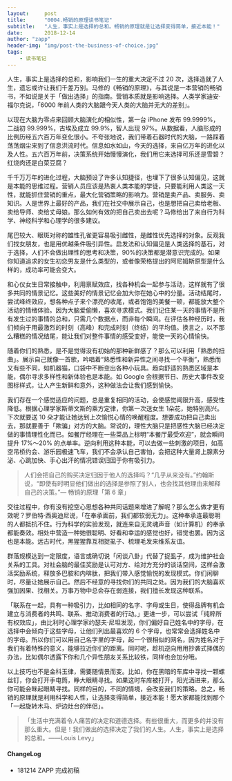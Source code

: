 ```yaml
---
layout:     post
title:      "0004.畅销的原理读书笔记"
subtitle:   "人生，事实上是选择的总和。畅销的原理就是让选择变得简单，接近本能！"
date:       2018-12-14
author: "zapp"
header-img: "img/post-the-business-of-choice.jpg"
tags:
    - 读书笔记
---
```


人生，事实上是选择的总和，影响我们一生的重大决定不过 20 次，选择造就了人生，遗忘或许让我们千差万别。马修的《畅销的原理》，与其说是一本营销的畅销书，不如说是关于「做出选择」的指南。营销本质就是影响选择。人类学家迪安·福尔克说，「6000 年前人类的大脑跟今天人类的大脑并无大的差别」。

以现在大脑为零点来回顾大脑演化的相似性，第一台 iPhone 发布 99.9999%，二战初 99.999%，古埃及成立 99.9%，智人出现 97%。从数据看，人脑形成的比例历经五六百万年变化很小。不夸张地说，我们带着石器时代的大脑，一路踩着荡荡烟尘来到了信息洪流时代。信息如水如山，今天的选择，来自亿万年的进化以及人性。五六百万年前，决策系统开始慢慢演化，我们用它来选择可乐还是雪碧？红烧肉还是白菜豆腐？

千千万万年的进化过程，大脑预设了许多认知捷径，也埋下了很多认知偏见，这就是本能的思维过程。营销人员应该是热衷人类本能的学徒，只要能利用人类这一天性，就能抓住营销的重点，最大化营销策略的影响力。营销是卖产品、卖服务、卖知识。人是世界上最好的产品，我们在社交中展示自己，也是想把自己卖给老板、卖给导师、卖给丈母娘。那么如何有效的把自己卖出去呢？马修给出了来自行为科学、神经科学和心理学的很多建议。

尾巴较大、眼斑对称的雄性孔雀更容易吸引雌性，是雌性优先选择的对象。反观我们找女朋友，也是用优越条件吸引异性。启发法和认知偏见是人类选择的基石，对于选择，人们不会做出理性的思考和决策，90%的决策都是潜意识完成的。如果你知道追求的女生初恋男友是什么类型的，或者像荣格提出的阿尼姆斯原型是什么样的，成功率可能会变大。

和心仪女生日常接触中，利用禀赋效应，找各种机会一起参与活动，这样就有了很多共同的情景记忆。这些美好的情景记忆会加大你在她心中的分量。活动结尾时，尝试峰终效应，想各种点子来个漂亮的收尾，或者饱饱的美餐一顿，都能放大整个活动的情绪体验。因为大脑爱偷懒，喜欢寻求模式。我们记住某一天的事情不是所有发生过的事情的总和，只需几个数据点，而非每个瞬间。在评估各种经历时，我们倾向于用最激烈的时刻（高峰）和完成时刻（终结）的平均值。换言之，以不那么糟糕的情况结尾，能让我们对整件事情的感受变好，能使一天的心情愉快。

随着你们的熟悉，是不是觉得没有初始的那种新鲜感了？那么可以利用「熟悉的扭曲」。展示自己就像一首歌，吟唱着“熟悉性和新异性之间寻找一个平衡”，熟悉而又有些不同，如机器猫，口袋中不断变出各种小玩具。趋向舒适的熟悉区域是本能，偶尔寻求多样性和新体验也是本能。如 Google 会根据节日、历史大事件改变图标样式，让人产生新鲜和意外，这种做法会让我们感到愉快。

我们存在一个感觉适应的问题，总是重复相同的活动，会使感觉阈限升高，感受性降低。根据心理学家斯蒂文斯的乘方定律，你第一次送女生 1朵花，她特别高兴。下次就要送 10 朵才能让她达到上次愉悦心情的唤醒程度。想要成功把自己卖出去，那就要善于「欺骗」对方的大脑。常说的，理性大脑只是把感性大脑已经决定做的事情理性化而已。如餐厅经理在一些菜品上标明“本餐厅最受欢迎”，就会瞬间提升 17%～20% 的点单率。逆向利用这种本能，可以去做一些刺激的项目，如高空吊桥约会、游乐园极速飞车，我们不会承认自己害怕，会把这种大量肾上腺素分泌、心跳加快、手心出汗的情况错误归因于你有吸引力。

> 人们会把自己的购买决定归因于他人的选择吗？“几乎从来没有。”约翰斯说，“即使有时明显他们做出的选择是参照了别人，也会找其他理由来解释自己的决策。”— 畅销的原理「第 6 章」

交往过程中，你有没有挖空心思想各种共同话题来增进了解呢？那么怎么做才更有效呢？罗伯特·西奥迪尼说，「在奉承面前，我们都软弱无力」。这种奉承连最聪明的人都抵抗不住。行为科学的实验发现，就连来自无灵魂声音（如计算机）的奉承都能奏效。相处中营造一种她很聪明、好看和幸运的感觉也好，错觉也罢。因为这也是本能。远古时代，黑猩猩靠互相捉虱子、梳理毛发来维系友谊。

群落规模达到一定限度，语言或确切说「闲谈八卦」代替了捉虱子，成为维护社会关系的工具。对社会脑的最佳奖励是认可对方、给对方充分的谈话空间，这样会激活奖励系统，释放多巴胺和内啡肽，把我们带入感觉愉悦的发现模式。你们闲聊时，尽量让她展示自己。然后不经意的寻找你们的共同之处。因为我们的大脑喜欢强加因果、找相关。万事万物中总会存在弱连接，我们擅长发现这种联系。

「联系在一起，具有一种吸引力，比如相同的名字、字母或生日，使得品牌有机会建立与消费者的共鸣、联系、推动消费者的行动。」更进一步，可以尝试「纯粹所有权效应」，由比利时心理学家约瑟夫·尼坦发现，你们偏好自己姓名中的字母，在选择中会倾向于这些字母，让他们列出最喜欢的 6 个字母，也常常会选择姓名中的字母。所以你们可以用自己名字里的字母，起一个很相似的网名，因为姓名对于我们有着特殊的意义，能够拉近你们的距离。同时呢，趁机逆向用用抄袭式择偶的办法，比如偶尔透露下你和几个异性朋友关系比较铁，同样也会加分哦。

以上技巧也不是金科玉律，需要随情景而变。比如，你在黑暗的车库中寻找一颗螺丝钉，你会打开手电筒，睁大眼睛寻找。如果这时车库被打开，阳光洒进来，那么你可能会眯起眼睛寻找。同样的目的，不同的情境，会改变我们的策略。总之，畅销的原理就是利用科学和人性，让选择变得简单，接近本能！愿大家都能找到那个「一起旋转木马、炉边灶台的伴侣」。

> 「生活中充满着令人痛苦的决定和道德选择。有些很重大，而更多的并没有那么重大。但是！我们做出的选择决定了我们的人生。人生，事实上是选择的总和。——Louis Levy」

#### ChangeLog

* 181214 ZAPP 完成初稿






